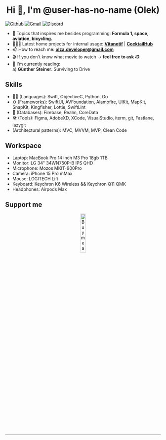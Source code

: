 
<h1 align="center">Hi 👋, I'm @user-has-no-name (Olek) </h1>

[![Github](https://img.shields.io/badge/-Github-000?style=flat&logo=Github&logoColor=white)](https://github.com/user-has-no-name)
[![Gmail](https://img.shields.io/badge/-Gmail-c14438?style=flat&logo=Gmail&logoColor=white)](mailto:zavazhenski@gmail.com)
[![Discord](https://img.shields.io/badge/Discord-7289DA?style=flat&logo=discord&logoColor=white)](https://discordapp.com/users/215762051153395713)


- 👀 Topics that inspires me besides programming: **Formula 1, space, aviation, bicycling.**
- 👨🏽‍💻 Latest home projects for internal usage: **[Vitanotif](https://apps.apple.com/us/app/vitanotif/id1627758080?platform=iphone)** | **[CocktailHub](https://apps.apple.com/pl/app/cocktailhub/id6450275327?platform=iphone)** 
- 📫 How to reach me: **olza.developer@gmail.com**
- 🎬 If you don't know what movie to watch -> **feel free to ask :D**
- 📖 I'm currently reading: <br /> 
     a) **Günther Steiner**. Surviving to Drive<br /> 

## Skills
- 👨‍💻 (Languages): Swift, ObjectiveC, Python, Go
- ⚙️ (Frameworks): SwiftUI, AVFoundation, Alamofire, UIKit, MapKit, SnapKit, Kingfisher, Lottie, SwiftLint
- 💽 (Databases): Firebase, Realm, CoreData
- 🛠 (Tools): Figma, AdobeXD, XCode, VisualStudio, iterm, git, Fastlane, lazygit
- (Architectural patterns): MVC, MVVM, MVP, Clean Code

## Workspace
- Laptop: MacBook Pro 14 inch M3 Pro 18gb 1TB
- Monitor: LG 34" 34WN750P-B IPS QHD
- Microphone: Mozos MKIT-900Pro
- Camera: iPhone 15 Pro mMax
- Mouse: LOGITECH Lift
- Keyboard: Keychron K6 Wireless && Keychron Q11 QMK
- Headphones: Airpods Max


## Support me
<!-- Your support, if you have it 
@onimur created this image, feel free to use it. 
-->
<p align="center">
  <a href="https://www.buymeacoffee.com/olza" target="_blank">
      <img width="18%" alt="Buy me a coffee" src="https://raw.githubusercontent.com/onimur/.github/master/.resources/support-buy-coffee.png"/>
  </a>
</p>

---
